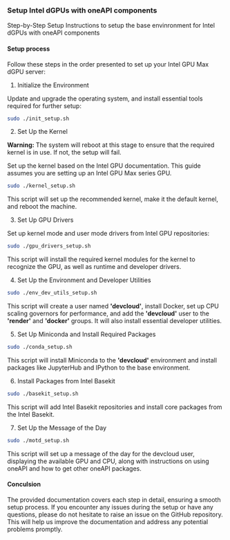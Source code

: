 ### Setup Intel dGPUs with oneAPI components

Step-by-Step Setup Instructions to setup the base envinronment for Intel dGPUs with oneAPI components

#### Setup process

Follow these steps in the order presented to set up your Intel GPU Max dGPU server:

1.  Initialize the Environment

Update and upgrade the operating system, and install essential tools required for further setup:

```bash
sudo ./init_setup.sh
```

2.  Set Up the Kernel

**Warning:** The system will reboot at this stage to ensure that the required kernel is in use. If not, the setup will fail.

Set up the kernel based on the Intel GPU documentation. This guide assumes you are setting up an Intel GPU Max series GPU.

```bash
sudo ./kernel_setup.sh
```

This script will set up the recommended kernel, make it the default kernel, and reboot the machine.

3.  Set Up GPU Drivers

Set up kernel mode and user mode drivers from Intel GPU repositories:

```bash
sudo ./gpu_drivers_setup.sh
```

This script will install the required kernel modules for the kernel to recognize the GPU, as well as runtime and developer drivers.

4.  Set Up the Environment and Developer Utilities

```bash
sudo ./env_dev_utils_setup.sh
```

This script will create a user named **'devcloud'**, install Docker, set up CPU scaling governors for performance, and add the **'devcloud'** user to the **'render'** and **'docker'** groups. It will also install essential developer utilities.

5.  Set Up Miniconda and Install Required Packages

```bash
sudo ./conda_setup.sh
```

This script will install Miniconda to the **'devcloud'** environment and install packages like JupyterHub and IPython to the base environment.

6.  Install Packages from Intel Basekit

```bash
sudo ./basekit_setup.sh
```

This script will add Intel Basekit repositories and install core packages from the Intel Basekit.

7.  Set Up the Message of the Day

```bash
sudo ./motd_setup.sh
```

This script will set up a message of the day for the devcloud user, displaying the available GPU and CPU, along with instructions on using oneAPI and how to get other oneAPI packages.

#### Conculsion

The provided documentation covers each step in detail, ensuring a smooth setup process. If you encounter any issues during the setup or have any questions, please do not hesitate to raise an issue on the GitHub repository. This will help us improve the documentation and address any potential problems promptly.
